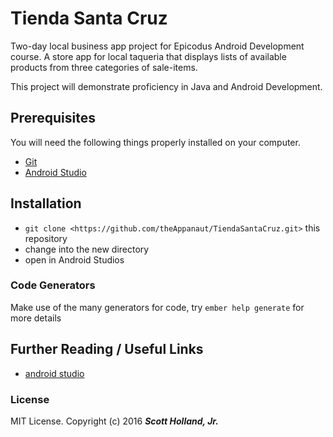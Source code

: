 # Tienda Santa Cruz

Two-day local business app project for Epicodus Android Development course. A store app for local taqueria that displays lists of available products from three categories of sale-items.

This project will demonstrate proficiency in Java and Android Development.

## Prerequisites

You will need the following things properly installed on your computer.

* [Git](http://git-scm.com/)
* [Android Studio](https://developer.android.com/studio/index.html)

## Installation

* `git clone <https://github.com/theAppanaut/TiendaSantaCruz.git>` this repository
* change into the new directory
* open in Android Studios

### Code Generators

Make use of the many generators for code, try `ember help generate` for more details

## Further Reading / Useful Links

* [android studio](https://developer.android.com/studio/intro/index.html)

### License

MIT License. Copyright (c) 2016 **_Scott Holland, Jr._**
